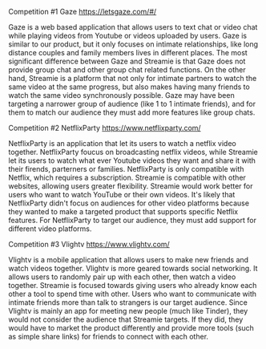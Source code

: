 Competition #1 Gaze
https://letsgaze.com/#/

Gaze is a web based application that allows users to text chat or video chat while playing videos from Youtube or videos uploaded by users.
Gaze is similar to our product, but it only focuses on intimate relationships, like long distance couples and family members lives in different places.
The most significant difference between Gaze and Streamie is that Gaze does not provide group chat and other group chat related functions.
On the other hand, Streamie is a platform that not only for intimate partners to watch the same video at the same progress, but also
makes having many friends to watch the same video synchronously possible. Gaze may have been targeting a narrower group of audience (like 1 to 1 intimate friends), and for them to match our audience they must add more features like group chats.


Competition #2 NetflixParty
https://www.netflixparty.com/

NetflixParty is an application that let its users to watch a netflix video together.
NetflixParty foucus on broadcasting netflix videos, while Streamie let its users to watch what ever Youtube videos they want and share it with their firends, parterners or families. NetflixParty is only compatible with Netflix, which requires a subscription. Streamie is compatible with other websites, allowing users greater flexibility. Streamie would work better for users who want to watch YouTube or their own videos. It's likely that NetflixParty didn't focus on audiences for other video platforms because they wanted to make a targeted product that supports specific Netflix features. For NetflixParty to target our audience, they must add support for different video platforms.


Competition #3 Vlightv
https://www.vlightv.com/

Vlightv is a mobile application that allows users to make new friends and watch videos together.
Vlightv is more geared towards social networking. It allows users to randomly pair up with each other, then watch a video together. Streamie is focused towards giving users who already know each other a tool to spend time with other. Users who want to communicate with intimate friends more than talk to strangers is our target audience. Since Vlightv is mainly an app for meeting new people (much like Tinder), they would not consider the audience that Streamie targets. If they did, they would have to market the product differently and provide more tools (such as simple share links) for friends to connect with each other.
